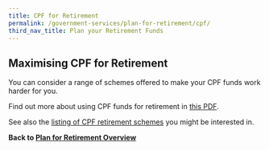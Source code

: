 ```yaml
---
title: CPF for Retirement
permalink: /government-services/plan-for-retirement/cpf/
third_nav_title: Plan your Retirement Funds
---
```


## Maximising CPF for Retirement

You can consider a range of schemes offered to make your CPF funds work harder for you.

Find out more about using CPF funds for retirement in [this PDF](https://www.cpf.gov.sg/Assets/members/Documents/CPF_Retirement_Planning_Booklet.pdf). 

See also the [listing of CPF retirement schemes](https://www.cpf.gov.sg/Members/Schemes/schemes/retirement/cpf-life) you might be interested in.



**Back to [Plan for Retirement Overview](/government-services/plan-for-retirement/overview/)**
